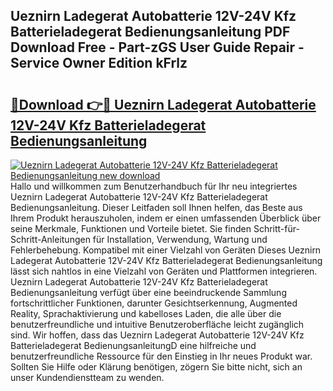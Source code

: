 ## Ueznirn Ladegerat Autobatterie 12V-24V Kfz Batterieladegerat Bedienungsanleitung PDF Download Free - Part-zGS User Guide Repair - Service Owner Edition kFrlz

# <h2><a href="http://df3wy4g.blite.top/?on=Ueznirn+Ladegerat+Autobatterie+12V-24V+Kfz+Batterieladegerat+Bedienungsanleitung">🔗Download 👉🔴 Ueznirn Ladegerat Autobatterie 12V-24V Kfz Batterieladegerat Bedienungsanleitung</a></h2>

[![Ueznirn Ladegerat Autobatterie 12V-24V Kfz Batterieladegerat Bedienungsanleitung new download](https://i.imgur.com/lujVjoI.png)](http://df3wy4g.blite.top/?on=Ueznirn+Ladegerat+Autobatterie+12V-24V+Kfz+Batterieladegerat+Bedienungsanleitung)
Hallo und willkommen zum Benutzerhandbuch für Ihr neu integriertes Ueznirn Ladegerat Autobatterie 12V-24V Kfz Batterieladegerat Bedienungsanleitung. Dieser Leitfaden soll Ihnen helfen, das Beste aus Ihrem Produkt herauszuholen, indem er einen umfassenden Überblick über seine Merkmale, Funktionen und Vorteile bietet. Sie finden Schritt-für-Schritt-Anleitungen für Installation, Verwendung, Wartung und Fehlerbehebung. Kompatibel mit einer Vielzahl von Geräten Dieses Ueznirn Ladegerat Autobatterie 12V-24V Kfz Batterieladegerat Bedienungsanleitung lässt sich nahtlos in eine Vielzahl von Geräten und Plattformen integrieren. Ueznirn Ladegerat Autobatterie 12V-24V Kfz Batterieladegerat Bedienungsanleitung verfügt über eine beeindruckende Sammlung fortschrittlicher Funktionen, darunter Gesichtserkennung, Augmented Reality, Sprachaktivierung und kabelloses Laden, die alle über die benutzerfreundliche und intuitive Benutzeroberfläche leicht zugänglich sind. Wir hoffen, dass das Ueznirn Ladegerat Autobatterie 12V-24V Kfz Batterieladegerat BedienungsanleitungD eine hilfreiche und benutzerfreundliche Ressource für den Einstieg in Ihr neues Produkt war. Sollten Sie Hilfe oder Klärung benötigen, zögern Sie bitte nicht, sich an unser Kundendienstteam zu wenden.
